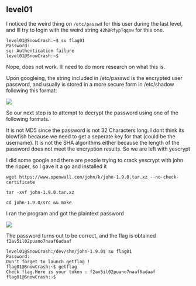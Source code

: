 ## level01

I noticed the weird thing on `/etc/passwd` for this user during the last level, and Ill try to login with the weird string `42hDRfypTqqnw` for this one. 

```
level01@SnowCrash:~$ su flag01
Password:
su: Authentication failure
level01@SnowCrash:~$
```

Nope, does not work. Ill need to do more research on what this is.

Upon googleing, the string included in /etc/passwd is the encrypted user password, and usually is stored in a more secure form in /etc/shadow following this format:

![](https://hackmd.io/_uploads/H1eAbom-6.png)

So our next step is to attempt to decrypt the password using one of the following formats.

It is not MD5 since the password is not 32 Characters long.
I dont think its blowfish because we need to get a seperate key for that (could be the username). It is not the SHA algorithms either because the length of the password does not meet the encryption results. So we are left with yescrypt

I did some google and there are people trying to crack yescrypt with john the ripper, so I gave it a go and installed it 

```
wget https://www.openwall.com/john/k/john-1.9.0.tar.xz --no-check-certificate

tar -xvf john-1.9.0.tar.xz

cd john-1.9.0/src && make

```

I ran the program and got the plaintext password

![](https://hackmd.io/_uploads/Hy8CDgVb6.png)

The password turns out to be correct, and the flag is obtained `f2av5il02puano7naaf6adaaf`
```
level01@SnowCrash:/dev/shm/john-1.9.0$ su flag01
Password:
Don't forget to launch getflag !
flag01@SnowCrash:~$ getflag
Check flag.Here is your token : f2av5il02puano7naaf6adaaf
flag01@SnowCrash:~$
```